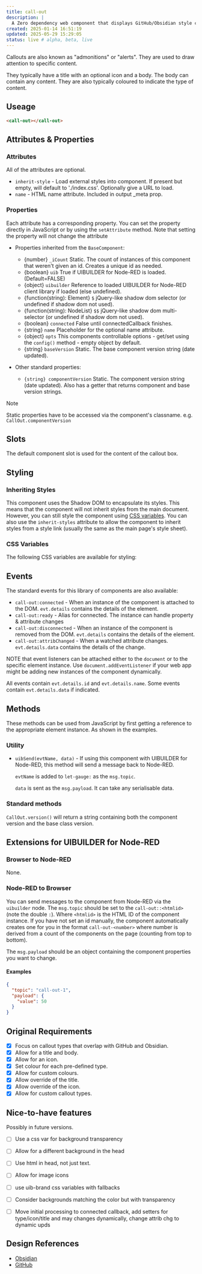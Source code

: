 ```yaml
---
title: call-out
description: |
  A Zero dependency web component that displays GitHub/Obsidian style callout boxes.
created: 2025-01-14 16:51:19
updated: 2025-05-29 15:29:05
status: live # alpha, beta, live
---
```


Callouts are also known as "admonitions" or "alerts". They are used to draw attention to specific content.

They typically have a title with an optional icon and a body. The body can contain any content. They are also typically coloured to indicate the type of content.

## Useage

```html
<call-out></call-out>
```

## Attributes & Properties

### Attributes

All of the attributes are optional.

* `inherit-style` - Load external styles into component. If present but empty, will default to './index.css'. Optionally give a URL to load.
* `name` - HTML name attribute. Included in output _meta prop.

### Properties

Each attribute has a corresponding property. You can set the property directly in JavaScript or by using the `setAttribute` method. Note that setting the property will not change the attribute


* Properties inherited from the `BaseComponent`:

  * {number} `_iCount` Static. The count of instances of this component that weren't given an id. Creates a unique id as needed.
  * {boolean} `uib` True if UIBUILDER for Node-RED is loaded. (Default=FALSE)
  * {object} `uibuilder` Reference to loaded UIBUILDER for Node-RED client library if loaded (else undefined).
  * {function(string): Element} `$` jQuery-like shadow dom selector (or undefined if shadow dom not used).
  * {function(string): NodeList} `$$`  jQuery-like shadow dom multi-selector (or undefined if shadow dom not used).
  * {boolean} `connected` False until connectedCallback finishes.
  * {string} `name` Placeholder for the optional name attribute.
  * {object} `opts` This components controllable options - get/set using the `config()` method - empty object by default.
  * {string} `baseVersion` Static. The base component version string (date updated).

* Other standard properties:

  * `{string} componentVersion` Static. The component version string (date updated). Also has a getter that returns component and base version strings.

> [!NOTE]
> Static properties have to be accessed via the component's classname. e.g. `CallOut.componentVersion`

## Slots

The default component slot is used for the content of the callout box.

## Styling


### Inheriting Styles

This component uses the Shadow DOM to encapsulate its styles. This means that the component will not inherit styles from the main document. However, you can still style the component using [CSS variables](https://developer.mozilla.org/en-US/docs/Web/CSS/Using_CSS_custom_properties). You can also use the `inherit-styles` attribute to allow the component to inherit styles from a style link (usually the same as the main page's style sheet).

### CSS Variables

The following CSS variables are available for styling:


## Events

The standard events for this library of components are also available:

* `call-out:connected` - When an instance of the component is attached to the DOM. `evt.details` contains the details of the element.
* `call-out:ready` - Alias for connected. The instance can handle property & attribute changes
* `call-out:disconnected` - When an instance of the component is removed from the DOM. `evt.details` contains the details of the element.
* `call-out:attribChanged` - When a watched attribute changes. `evt.details.data` contains the details of the change.

NOTE that event listeners can be attached either to the `document` or to the specific element instance. Use `document.addEventListener` if your web app might be adding new instances of the component dynamically.

All events contain `evt.details.id` and `evt.details.name`. Some events contain `evt.details.data` if indicated.

## Methods

These methods can be used from JavaScript by first getting a reference to the appropriate element instance. As shown in the examples.

### Utility

* `uibSend(evtName, data)` - If using this component with UIBUILDER for Node-RED, this method will send a message back to Node-RED.
  
  `evtName` is added to `let-gauge:` as the `msg.topic`.
  
  `data` is sent as the `msg.payload`. It can take any serialisable data.

### Standard methods

`CallOut.version()` will return a string containing both the component version and the base class version.

## Extensions for UIBUILDER for Node-RED

### Browser to Node-RED

None.

### Node-RED to Browser

You can send messages to the component from Node-RED via the `uibuilder` node. The `msg.topic` should be set to the `call-out::<htmlid>` (note the double `:`). Where `<htmlid>` is the HTML ID of the component instance. If you have not set an id manually, the component automatically creates one for you in the format `call-out-<number>` where number is derived from a count of the components on the page (counting from top to bottom).

The `msg.payload` should be an object containing the component properties you want to change.

#### Examples

```json
{
  "topic": "call-out-1",
  "payload": {
    "value": 50
  }
}
```

## Original Requirements

* [x] Focus on callout types that overlap with GitHub and Obsidian.
* [x] Allow for a title and body.
* [x] Allow for an icon.
* [x] Set colour for each pre-defined type.
* [x] Allow for custom colours.
* [x] Allow override of the title.
* [x] Allow override of the icon.
* [x] Allow for custom callout types.

## Nice-to-have features

Possibly in future versions.

* [ ] Use a css var for background transparency
* [ ] Allow for a different background in the head
* [ ] Use html in head, not just text.
* [ ] Allow for image icons
* [ ] use uib-brand css variables with fallbacks
* [ ] Consider backgrounds matching the color but with transparency
* [ ] Move initial processing to connected callback, add setters for type/icon/title and may changes dynamically, change attrib chg to dynamic upds


## Design References

* [Obsidian](https://help.obsidian.md/Editing+and+formatting/Callouts)
* [GitHub](https://github.blog/changelog/2023-12-14-new-markdown-extension-alerts-provide-distinctive-styling-for-significant-content/)
